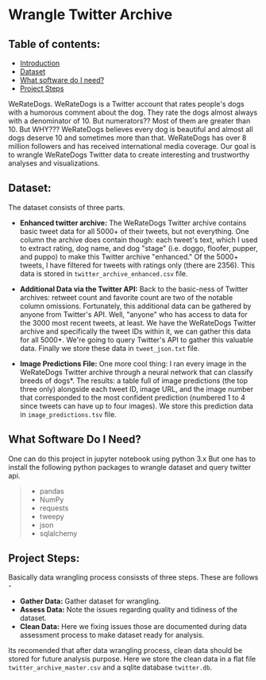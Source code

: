 # Wrangle Twitter Archive

## Table of contents:

- <a href="#intro">Introduction </a>
- <a href="#data">Dataset </a>
- <a href="#software">What software do I need? </a>
- <a href="#steps">Project Steps </a>

<div id="intro>
         
</div>
## Introduction:

In this project we wrangle the tweet archive of Twitter user @dog_rates, also known as <a href="https://en.wikipedia.org/wiki/WeRateDogs"> WeRateDogs</a>. WeRateDogs is a Twitter account that rates people's dogs with a humorous comment about the dog. They rate the dogs almost
always with a denominator of 10. But numerators?? Most of them are greater than 10. But WHY??? WeRateDogs believes every dog is beautiful and almost all dogs deserve 10 and sometimes more than that. WeRateDogs has over 8 million followers and has received international media coverage. Our goal is to wrangle WeRateDogs Twitter data to create interesting and trustworthy analyses and visualizations.

<div id="data">
  
## Dataset:

The dataset consists of three parts. 
- **Enhanced twitter archive:** 
The WeRateDogs Twitter archive contains basic tweet data for all 5000+ of their tweets, but not everything. One column the archive does contain though: each tweet's text, which I used to extract rating, dog name, and dog "stage" (i.e. doggo, floofer, pupper, and puppo) to make this Twitter archive "enhanced." Of the 5000+ tweets, I have filtered for tweets with ratings only (there are 2356). This data is stored in `twitter_archive_enhanced.csv` file.

- **Additional Data via the Twitter API:**
Back to the basic-ness of Twitter archives: retweet count and favorite count are two of the notable column omissions. Fortunately, this additional data can be gathered by anyone from Twitter's API. Well, "anyone" who has access to data for the 3000 most recent tweets, at least. We have the WeRateDogs Twitter archive and specifically the tweet IDs within it, we can gather this data for all 5000+. We're going to query Twitter's API to gather this valuable data. Finally we store these data in `tweet_json.txt` file.

- **Image Predictions File:**
One more cool thing: I ran every image in the WeRateDogs Twitter archive through a neural network that can classify breeds of dogs*. The results: a table full of image predictions (the top three only) alongside each tweet ID, image URL, and the image number that corresponded to the most confident prediction (numbered 1 to 4 since tweets can have up to four images). We store this prediction data in `image_predictions.tsv` file.

<div id="software">
  
## What Software Do I Need?
One can do this project in jupyter notebook using python 3.x But one has to install the following python packages to wrangle dataset and query twitter api.

> - pandas
> - NumPy
> - requests
> - tweepy
> - json
> - sqlalchemy
  
<div id="steps">
  
## Project Steps:
Basically data wrangling process consissts of three steps. These are follows -

- **Gather Data:** Gather dataset for wrangling.
- **Assess Data:** Note the issues regarding quality and tidiness of the dataset.
- **Clean Data:** Here we fixing issues those are documented during data assessment process to make dataset ready for analysis.

Its recomended that after data wrangling process, clean data should be stored for future analysis purpose. Here we store the clean data in a flat file `twitter_archive_master.csv` and a sqlite database `twitter.db`.
